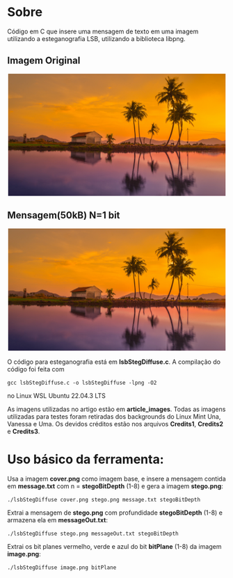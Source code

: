 # Sobre
Código em C que insere uma mensagem de texto em uma imagem utilizando a esteganografia LSB, utilizando a biblioteca libpng.

## Imagem Original

<p align="center">
  <img src="/article_images/imag_45.png" width="500" title="Imagem Original" />
</p>

## Mensagem(50kB) N=1 bit

<p align="center">
  <img src="/article_images/imag_45_1b_pjr.png" width="500" title="Mensagem(50kB) N=1 bit" /> 
</p>

O código para esteganografia está em **lsbStegDiffuse.c**. A compilação do código foi feita com 
```
gcc lsbStegDiffuse.c -o lsbStegDiffuse -lpng -O2
``` 
no Linux WSL Ubuntu 22.04.3 LTS

As imagens utilizadas no artigo estão em **article_images**.
Todas as imagens utilizadas para testes foram retiradas dos backgrounds do Linux Mint Una, Vanessa e Uma. Os devidos créditos estão nos arquivos **Credits1**, **Credits2** e **Credits3**.

# Uso básico da ferramenta:

Usa a imagem **cover.png** como imagem base, e insere a mensagem contida em **message.txt** com n = **stegoBitDepth** (1-8) e gera a imagem **stego.png**:
```
./lsbStegDiffuse cover.png stego.png message.txt stegoBitDepth
```

Extrai a mensagem de **stego.png** com profundidade **stegoBitDepth** (1-8) e armazena ela em **messageOut.txt**:
```
./lsbStegDiffuse stego.png messageOut.txt stegoBitDepth
```

Extrai os bit planes vermelho, verde e azul do bit **bitPlane** (1-8) da imagem **image.png**:
```
./lsbStegDiffuse image.png bitPlane
```
